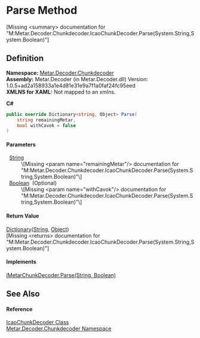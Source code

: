 # Parse Method


\[Missing &lt;summary&gt; documentation for "M:Metar.Decoder.Chunkdecoder.IcaoChunkDecoder.Parse(System.String,System.Boolean)"\]



## Definition
**Namespace:** <a href="N_Metar_Decoder_Chunkdecoder.md">Metar.Decoder.Chunkdecoder</a>  
**Assembly:** Metar.Decoder (in Metar.Decoder.dll) Version: 1.0.5+ad2a158933a1e4d81e31e9a7f1a0faf24fc95eed  
**XMLNS for XAML:** Not mapped to an xmlns.

**C#**
``` C#
public override Dictionary<string, Object> Parse(
	string remainingMetar,
	bool withCavok = false
)
```



#### Parameters
<dl><dt>  <a href="https://learn.microsoft.com/dotnet/api/system.string" target="_blank" rel="noopener noreferrer">String</a></dt><dd>\[Missing &lt;param name="remainingMetar"/&gt; documentation for "M:Metar.Decoder.Chunkdecoder.IcaoChunkDecoder.Parse(System.String,System.Boolean)"\]</dd><dt>  <a href="https://learn.microsoft.com/dotnet/api/system.boolean" target="_blank" rel="noopener noreferrer">Boolean</a>  (Optional)</dt><dd>\[Missing &lt;param name="withCavok"/&gt; documentation for "M:Metar.Decoder.Chunkdecoder.IcaoChunkDecoder.Parse(System.String,System.Boolean)"\]</dd></dl>

#### Return Value
<a href="https://learn.microsoft.com/dotnet/api/system.collections.generic.dictionary-2" target="_blank" rel="noopener noreferrer">Dictionary</a>(<a href="https://learn.microsoft.com/dotnet/api/system.string" target="_blank" rel="noopener noreferrer">String</a>, <a href="https://learn.microsoft.com/dotnet/api/system.object" target="_blank" rel="noopener noreferrer">Object</a>)  
\[Missing &lt;returns&gt; documentation for "M:Metar.Decoder.Chunkdecoder.IcaoChunkDecoder.Parse(System.String,System.Boolean)"\]

#### Implements
<a href="M_Metar_Decoder_Chunkdecoder_IMetarChunkDecoder_Parse.md">IMetarChunkDecoder.Parse(String, Boolean)</a>  


## See Also


#### Reference
<a href="T_Metar_Decoder_Chunkdecoder_IcaoChunkDecoder.md">IcaoChunkDecoder Class</a>  
<a href="N_Metar_Decoder_Chunkdecoder.md">Metar.Decoder.Chunkdecoder Namespace</a>  
